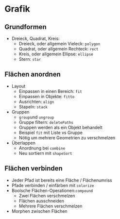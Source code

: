 # Grafik

## Grundformen

- Dreieck, Quadrat, Kreis:
	- Dreieck, oder allgemein Vieleck: `polygon`
	- Quadrat, oder allgemein Rechteck: `rect`
	- Kreis, oder allgemein Ellipse: `ellipse`
	- Stern: `star`


## Flächen anordnen

- Layout
	- Einpassen in einen Bereich: `fit`
	- Einpassen in Objekte: `fitto`
	- Ausrichten: `align`
	- Stapeln: `stack`
- Gruppen
	- `group`und `ungroup`
	- Gruppe filtern: `deletePaths`
	- Gruppen werden als ein Objekt behandelt
	- Beispiel `fit` mit Liste vs Gruppe
	- Nötig um mehrere Geometrien zu verschmelzen
- Überlappen
	- Anordnung bei `combine` 
	- Neu sortiern mit `shapeSort`

## Flächen verbinden

- Jeder Pfad ist bereits eine Fläche / Flächenumriss
- Pfade verbinden / einfärben mit `colorize`
- Boolsche Flächen-Operationen:`compound`
	- Zwei Flächen verschmelzen
	- Flächen ausschneiden
	- Mehrere Flächen verschmelzen
- Morphen zwischen Flächen

	


	